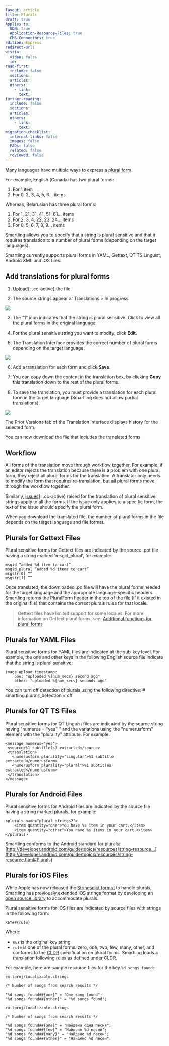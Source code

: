 ```yaml
---
layout: article
title: Plurals
draft: true
Applies to:
  GDN: true
  Application-Resource-Files: true
  CMS-Connectors: true
edition: Express
redirect-url:
wistia:
  video: false
  id:
read-first:
  include: false
  sections:
  articles:
  others:
    - link:
      text:
further-reading:
  include: false
  sections:
  articles:
  others:
    - link:
      text:
migration-checklist:
  internal-links: false
  images: false
  FAQs: false
  related: false
  reviewed: false
---
```



Many languages have multiple ways to express a [plural form](http://www.unicode.org/cldr/charts/27/supplemental/language_plural_rules.html).

For example, English (Canada) has two plural forms:

1. For 1 item
2. For 0, 2, 3, 4, 5, 6… items


Whereas, Belarusian has three plural forms:

1. For 1, 21, 31, 41, 51, 61… items
2. For 2, 3, 4, 22, 23, 24… items
3. For 0, 5, 6, 7, 8, 9… items


Smartling allows you to specify that a string is plural sensitive and that it requires translation to a number of plural forms (depending on the target languages).

Smartling currently supports plural forms in YAML, Gettext, QT TS Linguist, Android XML and iOS files.

## Add translations for plural forms

1) [Upload](){: .cc-active} the file.

2) The source strings appear at Translations &gt; In progress.

![](/uploads/versions/plurals_list_view---x----576-213x---.jpg)

3) The “1” icon indicates that the string is plural sensitive. Click to view all the plural forms in the original language.

4) For the plural sensitive string you want to modify, click **Edit**.

5) The Translation Interface provides the correct number of plural forms depending on the target language.

![](/uploads/versions/name-ti_content_plurals---x----576-277x---.jpg)

6) Add a translation for each form and click **Save**.

7) You can copy down the content in the translation box, by clicking **Copy** this translation down to the rest of the plural forms.

8) To save the translation, you must provide a translation for each plural form in the target language (Smartling does not allow partial translations).

![](/uploads/versions/name-ti_content_plurals_copydown---x----576-280x---.jpg)

The Prior Versions tab of the Translation Interface displays history for the selected form.

You can now download the file that includes the translated forms.

## Workflow

All forms of the translation move through workflow together. For example, if an editor rejects the translation because there is a problem with one plural form, they reject all plural forms for the translation. A translator only needs to modify the form that requires re-translation, but all plural forms move through the workflow together.

Similarly, [issues](){: .cc-active} raised for the translation of plural sensitive strings apply to all the forms. If the issue only applies to a specific form, the text of the issue should specify the plural form.

When you download the translated file, the number of plural forms in the file depends on the target language and file format.

## Plurals for Gettext Files

Plural sensitive forms for Gettext files are indicated by the source .pot file having a string marked 'msgid_plural', for example:

~~~
msgid “added %d item to cart”
msgid_plural “added %d items to cart”
msgstr[0] “”
msgstr[1] “”
~~~

Once translated, the downloaded .po file will have the plural forms needed for the target language and the appropriate language-specific headers. Smartling returns the PluralForm header in the top of the file (if it existed in the original file) that contains the correct plurals rules for that locale.

> Gettext files have limited support for some locales. For more information on Gettext plural forms, see: [Additional functions for plural forms](http://www.gnu.org/savannah-checkouts/gnu/gettext/manual/html_node/Plural-forms.html)

## Plurals for YAML Files

Plural sensitive forms for YAML files are indicated at the sub-key level. For example, the one and other keys in the following English source file indicate that the string is plural sensitive:

~~~
image_upload_timestamp:
    one: "uploaded %{num_secs} second ago"
    other: "uploaded %{num_secs} seconds ago"
~~~

You can turn off detection of plurals using the following directive: # smartling.plurals_detection = off

## Plurals for QT TS Files

Plural sensitive forms for QT Linguist files are indicated by the source string having "numerus = "yes" " and the variations using the "numerusform" element with the "plurality" attribute. For example:

~~~
<message numerus="yes">
 <source>%1 subtitle(s) extracted</source>
 <translation>
   <numerusform plurality="singular">%1 subtitle extracted</numerusform>
   <numerusform plurality="plural">%1 subtitles extracted</numerusform>
 </translation>
</message>
~~~

## Plurals for Android Files

Plural sensitive forms for Android files are indicated by the source file having a string marked plurals, for example:

~~~
<plurals name="plural_strings2">
    <item quantity="one">You have %s item in your cart.</item>
    <item quantity="other">You have %s items in your cart.</item>
</plurals>
~~~

Smartling conforms to the Android standard for plurals: [http://developer.android.com/guide/topics/resources/string-resource...](http://developer.android.com/guide/topics/resources/string-resource.html#Plurals)

## Plurals for iOS Files

While Apple has now released the [Stringsdict format]() to handle plurals, Smartling has previously extended iOS strings format by developing an [open source library](https://github.com/Smartling/ios-i18n) to accommodate plurals.

Plural sensitive forms for iOS files are indicated by source files with strings in the following form:

~~~
KEY##{rule}
~~~

Where:
* `KEY` is the original key string
* `rule` is one of the plural forms: zero, one, two, few, many, other, and conforms to the [CLDR](http://unicode.org/repos/cldr-tmp/trunk/diff/supplemental/language_plural_rules.html) specification on plural forms. Smartling loads a translation following rules as defined under CLDR.

For example, here are sample resource files for the key `%d songs found:`

~~~
en.lproj/Localizable.strings

/* Number of songs from search results */

"%d songs found##{one}" = "One song found";
"%d songs found##{other}" = "%d songs found";

ru.lproj/Localizable.strings

/* Number of songs from search results */

"%d songs found##{one}" = "Найдена одна песня";
"%d songs found##{few}" = "Найдено %d песни";
"%d songs found##{many}" = "Найдено %d песен";
"%d songs found##{other}" = "Найдено %d песен";
~~~
